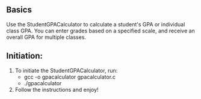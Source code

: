 ## Basics
Use the StudentGPACalculator to calculate a student's GPA or individual class GPA. You can enter grades based on a specified scale, and receive an overall GPA for multiple classes.

## Initiation:
1) To initiate the StudentGPACalculator, run:
   - gcc -o gpacalculator gpacalculator.c
   - ./gpacalculator
2) Follow the instructions and enjoy!
